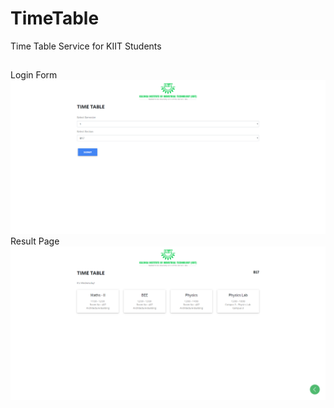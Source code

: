 # TimeTable
Time Table Service for KIIT Students
##
Login Form
![alt text](https://github.com/aritra1999/TimeTable/blob/master/demo/pro6_1.png)
Result Page
![alt text](https://github.com/aritra1999/TimeTable/blob/master/demo/pro6_2.png)
